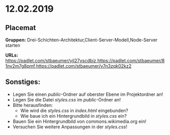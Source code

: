 # 12.02.2019

## Placemat

**Gruppen:** Drei-Schichten-Architektur,Client-Server-Modell,Node-Server starten

**URLs:** https://padlet.com/stbaeumer/yjl27yscdbiz,https://padlet.com/stbaeumer/81ny2m7g8pmf,https://padlet.com/stbaeumer/v7n3zqk02kz2


## Sonstiges:

* Legen Sie einen *public*-Ordner auf oberster Ebene im Projektordner an!
* Legen Sie die Datei *styles.css* im *public*-Ordner an!
* Bitte herausfinden: 
    * Wie wird die *styles.css* in *index.html* eingebunden?
    * Wie baue ich ein Hintergrundbild in *styles.css* ein?
* Bauen Sie ein Hintergrundbild von commons.wikimedia.org ein! 
* Versuchen Sie weitere Anpassungen in der *styles.css*!

